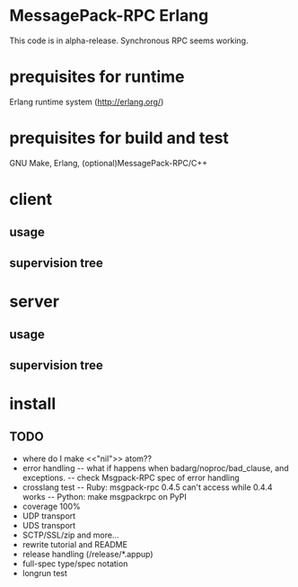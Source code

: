 MessagePack-RPC Erlang
======================

This code is in alpha-release. Synchronous RPC seems working.

# prequisites for runtime
Erlang runtime system (http://erlang.org/)

# prequisites for build and test
GNU Make, Erlang, (optional)MessagePack-RPC/C++

# client

## usage

## supervision tree

# server

## usage

## supervision tree

# install

## TODO

- where do I make <<"nil">> atom??
- error handling 
-- what if happens when badarg/noproc/bad_clause, and exceptions.
-- check Msgpack-RPC spec of error handling
- crosslang test
-- Ruby: msgpack-rpc 0.4.5 can't access while 0.4.4 works
-- Python: make msgpackrpc on PyPI
- coverage 100%
- UDP transport
- UDS transport
- SCTP/SSL/zip and more...
- rewrite tutorial and README
- release handling (/release/*.appup)
- full-spec type/spec notation
- longrun test
